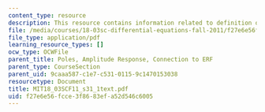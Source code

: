 ```yaml
---
content_type: resource
description: This resource contains information related to definition of poles.
file: /media/courses/18-03sc-differential-equations-fall-2011/f27e6e56fcce3f8683efa52d546c6005_MIT18_03SCF11_s31_1text.pdf
file_type: application/pdf
learning_resource_types: []
ocw_type: OCWFile
parent_title: Poles, Amplitude Response, Connection to ERF
parent_type: CourseSection
parent_uid: 9caaa587-c1e7-c531-0115-9c1470153038
resourcetype: Document
title: MIT18_03SCF11_s31_1text.pdf
uid: f27e6e56-fcce-3f86-83ef-a52d546c6005
---
```

